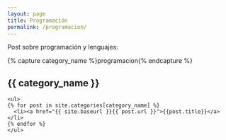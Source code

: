 ```yaml
---
layout: page
title: Programación
permalink: /programacion/
---
```


Post sobre programación y lenguajes:

{% capture category_name %}programacion{% endcapture %}

<div>
<h2 class="category-head">{{ category_name }}</h2>

    <ul>
    {% for post in site.categories[category_name] %}
      <li><a href="{{ site.baseurl }}{{ post.url }}">{{post.title}}</a></li>
    {% endfor %}
    </ul>

  </div>
